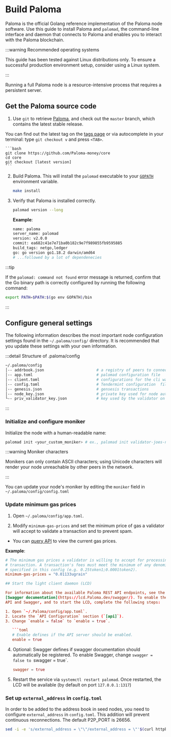 # Build Paloma

Paloma is the official Golang reference implementation of the Paloma 
node software. Use this guide to install Paloma and `palomad`, the 
command-line interface and daemon that connects to Paloma and enables 
you to interact with the Paloma blockchain.

:::warning Recommended operating systems

This guide has been tested against Linux distributions only. 
To ensure a successful production environment setup, consider 
using a Linux system.

:::

Running a full Paloma node is a resource-intensive process that 
requires a persistent server.

## Get the Paloma source code

1. Use `git` to retrieve [Paloma](https://github.com/palomachain/paloma), 
   and check out the `master` branch, which contains the latest stable release.

You can find out the latest tag on the [tags page](https://github.com/Paloma-money/core/tags) 
or via autocomplete in your terminal: type `git checkout v` and press `<TAB>`.

    ```bash
    git clone https://github.com/Paloma-money/core
    cd core
    git checkout [latest version]
    ```


2. Build Paloma. This will install the `palomad` executable to 
   your [ `GOPATH` ](https://go.dev/doc/gopath_code) environment variable.

   ```bash
   make install
   ```

3. Verify that Paloma is installed correctly.

   ```bash
   palomad version --long
   ```

   **Example**:

   ```bash
   name: paloma
   server_name: palomad
   version: v2.0.0
   commit: ea682c41e7e71ba0b182c9e7f989855fb9595885
   build_tags: netgo,ledger
   go: go version go1.18.2 darwin/amd64
   # ...followed by a lot of dependenecies
   ```

:::tip

If the `palomad: command not found` error message is returned, confirm that 
the Go binary path is correctly configured by running the following command:

```bash
export PATH=$PATH:$(go env GOPATH)/bin
```

:::

## Configure general settings

The following information describes the most important node configuration 
settings found in the `~/.paloma/config/` directory. It is 
recommended that you update these settings with your own information.

:::detail Structure of .paloma/config

```bash
~/.paloma/config
│-- addrbook.json                       # a registry of peers to connect to
│-- app.toml                            # palomad configuration file
│-- client.toml                         # configurations for the cli wallet (ex Palomacli)
│-- config.toml                         # Tendermint configuration  file
│-- genesis.json                        # gensesis transactions
│-- node_key.json                       # private key used for node authentication in the p2p protocol (its corresponding public key is the nodeid)
└-- priv_validator_key.json             # key used by the validator on the node to sign blocks
```

:::

### Initialize and configure moniker

Initialize the node with a human-readable name:

```bash
palomad init <your_custom_moniker> # ex., palomad init validator-joes-node
```

:::warning Moniker characters

Monikers can only contain ASCII characters; using Unicode characters 
will render your node unreachable by other peers in the network.

:::

You can update your node's moniker by editing the `moniker` field 
in `~/.paloma/config/config.toml`

### Update minimum gas prices

1. Open `~/.paloma/config/app.toml`.

2. Modify `minimum-gas-prices` and set the minimum price of gas a validator 
   will accept to validate a transaction and to prevent spam.

- You can [query API](https://api.Paloma.dev/gas-prices) to view the current 
  gas prices.

**Example**:

```toml
# The minimum gas prices a validator is willing to accept for processing a
# transaction. A transaction's fees must meet the minimum of any denomination
# specified in this config (e.g. 0.25token1;0.0001token2).
minimum-gas-prices = "0.01133ugrain"

## Start the light client daemon (LCD)

For information about the available Paloma REST API endpoints, see the 
[Swagger documentation](https://lcd.Paloma.dev/swagger/). To enable the REST 
API and Swagger, and to start the LCD, complete the following steps:

1. Open `~/.Paloma/config/app.toml`.
2. Locate the `API Configuration` section (`[api]`).
3. Change `enable = false` to `enable = true`.

   ```toml
   # Enable defines if the API server should be enabled.
   enable = true
   ```

4. Optional: Swagger defines if swagger documentation should automatically be 
   registered. To enable Swagger, change `swagger = false to `swagger = true`.

   ```toml
   swagger = true
   ```

5. Restart the service via `systemctl restart palomad`. Once restarted, the LCD 
   will be available (by default on port `127.0.0.1:1317`)

### Set up `external_address` in `config.toml`

In order to be added to the address book in seed nodes, you need to configure 
`external_address` in `config.toml`.  This addition will prevent continuous reconnections. 
The default P2P_PORT is 26656.

   ```sh
   sed -i -e 's/external_address = \"\"/external_address = \"'$(curl httpbin.org/ip | jq -r .origin)':26656\"/g' ~/.paloma/config/config.toml
   ```
